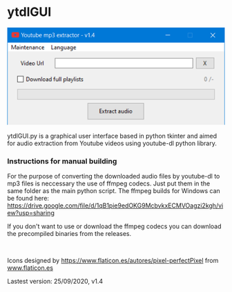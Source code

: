 # ytdlGUI

![Screenshot of the GUI](ytdlGUI.png?raw=true "Screenshot of the GUI")

ytdlGUI.py is a graphical user interface based in python tkinter and aimed for audio extraction from Youtube videos using youtube-dl python library.

### Instructions for manual building
For the purpose of converting the downloaded audio files by youtube-dl to mp3 files is neccessary the use of ffmpeg codecs. Just put them in the same folder as the main python script.
The ffmpeg builds for Windows can be found here: https://drive.google.com/file/d/1qB1pie9edOKG9McbvkxECMVOagzi2kgh/view?usp=sharing

If you don't want to use or download the ffmpeg codecs you can download the precompiled binaries from the releases.

<br>

Icons designed by https://www.flaticon.es/autores/pixel-perfectPixel from www.flaticon.es

<p id="ver">Lastest version: 25/09/2020, v1.4</p>
